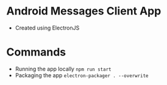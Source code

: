 # Android Messages Client App
* Created using ElectronJS

# Commands
* Running the app locally `npm run start`
* Packaging the app `electron-packager . --overwrite`